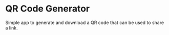 # QR Code Generator

Simple app to generate and download a QR code that can be used to share a link.


 
 
